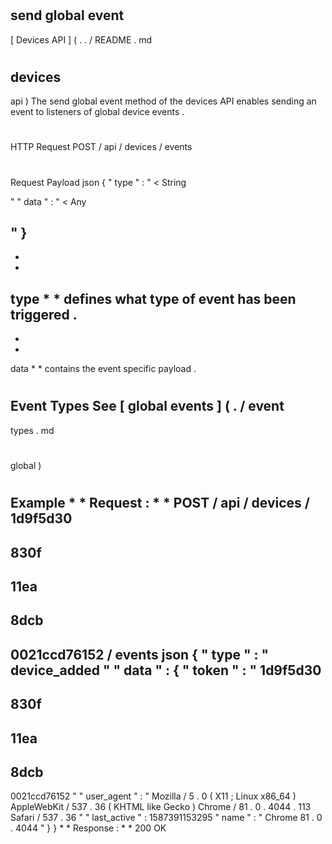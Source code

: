 #
send
global
event
-
[
Devices
API
]
(
.
.
/
README
.
md
#
devices
-
api
)
The
send
global
event
method
of
the
devices
API
enables
sending
an
event
to
listeners
of
global
device
events
.
#
#
HTTP
Request
POST
/
api
/
devices
/
events
#
#
Request
Payload
json
{
"
type
"
:
"
<
String
>
"
"
data
"
:
"
<
Any
>
"
}
-
*
*
type
*
*
defines
what
type
of
event
has
been
triggered
.
-
*
*
data
*
*
contains
the
event
specific
payload
.
#
#
Event
Types
See
[
global
events
]
(
.
/
event
-
types
.
md
#
global
)
#
#
Example
*
*
Request
:
*
*
POST
/
api
/
devices
/
1d9f5d30
-
830f
-
11ea
-
8dcb
-
0021ccd76152
/
events
json
{
"
type
"
:
"
device_added
"
"
data
"
:
{
"
token
"
:
"
1d9f5d30
-
830f
-
11ea
-
8dcb
-
0021ccd76152
"
"
user_agent
"
:
"
Mozilla
/
5
.
0
(
X11
;
Linux
x86_64
)
AppleWebKit
/
537
.
36
(
KHTML
like
Gecko
)
Chrome
/
81
.
0
.
4044
.
113
Safari
/
537
.
36
"
"
last_active
"
:
1587391153295
"
name
"
:
"
Chrome
81
.
0
.
4044
"
}
}
*
*
Response
:
*
*
200
OK
